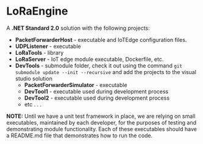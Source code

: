 # LoRaEngine

A **.NET Standard 2.0** solution with the following projects:

* **PacketForwarderHost** - executable and IoTEdge configuration files.
* **UDPListener** - executable
* **LoRaTools** - library
* **LoRaServer** - IoT edge module executable, Dockerfile, etc.
* **DevTools** - submodule folder, check it out using the command 
              ` git submodule update --init --recursive ` and add the projects to the visual studio solution
  * **PacketForwarderSimulator** - executable
  * **DevTool1** - executable used during development process
  * **DevTool2** - executable used during development process
  * etc . . .

**NOTE:** Until we have a unit test framework in place, we are relying on small executables, maintained by each developer, for the purposes of testing and demonstrating module functionality. Each of these executables should have a README.md file that demonstrates how to run the code.
